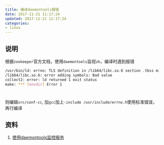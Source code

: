 ```yaml
---
title: 编译daemontools报错
date: 2017-11-21 11:17:24
updated: 2017-11-21 11:17:24
categories:
- linux
---
```

## 说明

根据`zookeeper`官方文档，使用`daemontools`监视`zk`，编译时遇到报错

````bash
/usr/bin/ld: errno: TLS definition in /lib64/libc.so.6 section .tbss mismatches non-TLS reference in envdir.o
/lib64/libc.so.6: error adding symbols: Bad value
collect2: error: ld returned 1 exit status
make: *** [envdir] Error 1
````

#

则编辑`src/conf-cc`, 加`gcc`加上`-include /usr/include/errno.h`使用标准错误，再行编译


## 资料

1. [使用daemontools监控服务](http://blog.csdn.net/yangshiqi1089/article/details/6002272)